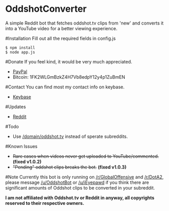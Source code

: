 # OddshotConverter
A simple Reddit bot that fetches oddshot.tv clips from 'new' and converts it into a YouTube video for a better viewing experience.

#Installation
Fill out all the required fields in config.js
```
$ npm install
$ node app.js
```

#Donate
If you feel kind, it would be very much appreciated.
* [PayPal](https://www.paypal.com/cgi-bin/webscr?cmd=_donations&business=XN2DEUWZ7HD2Y&lc=CA&item_name=Eyepawd&currency_code=CAD&bn=PP%2dDonationsBF%3abtn_donateCC_LG%2egif%3aNonHosted)
* Bitcoin: 1FK2WLGmBzkZ4H7Vb8edpY12y4p1ZuBmEN

#Contact
You can find most my contact info on keybase.
* [Keybase](https://keybase.io/pawd)

#Updates
* [Reddit](https://np.reddit.com/r/OddshotBot)

#Todo
- Use [/domain/oddshot.tv](https://www.reddit.com/domain/oddshot.tv) instead of sperate subreddits.

#Known Issues
* ~~Rare cases when videos never get uploaded to YouTube/commented.~~ **(fixed v1.0.2)**
* ~~"Pending" oddshot clips breaks the bot.~~ **(fixed v1.0.3)**

#Note
Currently this bot is only running on [/r/GlobalOffensive](https://np.reddit.com/r/GlobalOffensive) and [/r/DotA2](https://np.reddit.com/r/DotA2), please message [/u/OddshotBot](https://np.reddit.com/u/OddshotBot) or [/u/iEyepawd](https://np.reddit.com/u/iEyepawd) if you think there are significant amounts of Oddshot clips to be converted in your subreddit.

**I am not affiliated with Oddshot.tv or Reddit in anyway, all copyrights reserved to their respective owners.**

